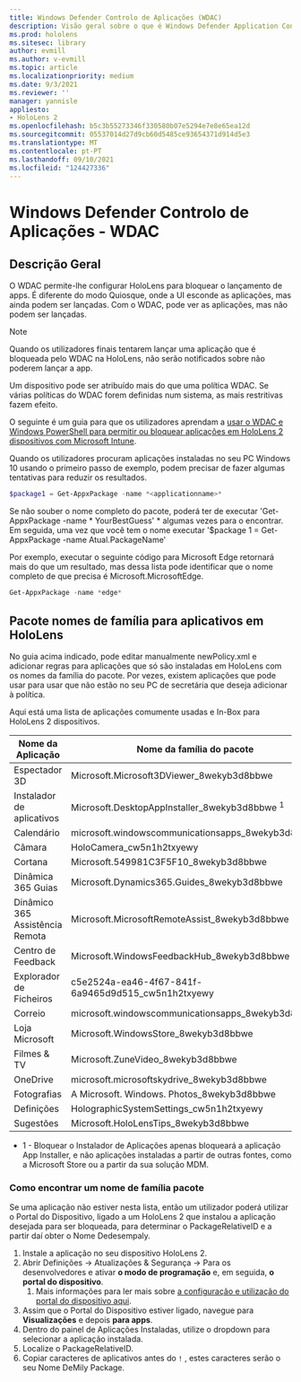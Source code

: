 ```yaml
---
title: Windows Defender Controlo de Aplicações (WDAC)
description: Visão geral sobre o que é Windows Defender Application Control e como usá-lo para gerir HoloLens dispositivos de realidade mista.
ms.prod: hololens
ms.sitesec: library
author: evmill
ms.author: v-evmill
ms.topic: article
ms.localizationpriority: medium
ms.date: 9/3/2021
ms.reviewer: ''
manager: yannisle
appliesto:
- HoloLens 2
ms.openlocfilehash: b5c3b55273346f330580b07e5294e7e8e65ea12d
ms.sourcegitcommit: 05537014d27d9cb60d5485ce93654371d914d5e3
ms.translationtype: MT
ms.contentlocale: pt-PT
ms.lasthandoff: 09/10/2021
ms.locfileid: "124427336"
---
```

# <a name="windows-defender-application-control---wdac"></a>Windows Defender Controlo de Aplicações - WDAC

## <a name="overview"></a>Descrição Geral

O WDAC permite-lhe configurar HoloLens para bloquear o lançamento de apps. É diferente do modo Quiosque, onde a UI esconde as aplicações, mas ainda podem ser lançadas. Com o WDAC, pode ver as aplicações, mas não podem ser lançadas.

> [!NOTE]
> Quando os utilizadores finais tentarem lançar uma aplicação que é bloqueada pelo WDAC na HoloLens, não serão notificados sobre não poderem lançar a app.

Um dispositivo pode ser atribuído mais do que uma política WDAC. Se várias políticas do WDAC forem definidas num sistema, as mais restritivas fazem efeito. 

O seguinte é um guia para que os utilizadores aprendam a [usar o WDAC e Windows PowerShell para permitir ou bloquear aplicações em HoloLens 2 dispositivos com Microsoft Intune](/mem/intune/configuration/custom-profile-hololens).

Quando os utilizadores procuram aplicações instaladas no seu PC Windows 10 usando o primeiro passo de exemplo, podem precisar de fazer algumas tentativas para reduzir os resultados.

```powershell
$package1 = Get-AppxPackage -name *<applicationname>*
``` 

Se não souber o nome completo do pacote, poderá ter de executar 'Get-AppxPackage -name \* YourBestGuess' \* algumas vezes para o encontrar. Em seguida, uma vez que você tem o nome executar '$package 1 = Get-AppxPackage -name Atual.PackageName'

Por exemplo, executar o seguinte código para Microsoft Edge retornará mais do que um resultado, mas dessa lista pode identificar que o nome completo de que precisa é Microsoft.MicrosoftEdge.

```powershell
Get-AppxPackage -name *edge*
``` 

## <a name="package-family-names-for-apps-on-hololens"></a>Pacote nomes de família para aplicativos em HoloLens

No guia acima indicado, pode editar manualmente newPolicy.xml e adicionar regras para aplicações que só são instaladas em HoloLens com os nomes da família do pacote. Por vezes, existem aplicações que pode usar para usar que não estão no seu PC de secretária que deseja adicionar à política.

Aqui está uma lista de aplicações comumente usadas e In-Box para HoloLens 2 dispositivos.

| Nome da Aplicação                   | Nome da família do pacote                                |
|----------------------------|----------------------------------------------------|
| Espectador 3D                  | Microsoft.Microsoft3DViewer_8wekyb3d8bbwe          |
| Instalador de aplicativos              | Microsoft.DesktopAppInstaller_8wekyb3d8bbwe <sup>1</sup>         |
| Calendário                   | microsoft.windowscommunicationsapps_8wekyb3d8bbwe  |
| Câmara                     | HoloCamera_cw5n1h2txyewy                           |
| Cortana                    | Microsoft.549981C3F5F10_8wekyb3d8bbwe              |
| Dinâmica 365 Guias        | Microsoft.Dynamics365.Guides_8wekyb3d8bbwe         |
| Dinâmico 365 Assistência Remota | Microsoft.MicrosoftRemoteAssist_8wekyb3d8bbwe      |
| Centro de Feedback               | Microsoft.WindowsFeedbackHub_8wekyb3d8bbwe         |
| Explorador de Ficheiros              | c5e2524a-ea46-4f67-841f-6a9465d9d515_cw5n1h2txyewy |
| Correio                       | microsoft.windowscommunicationsapps_8wekyb3d8bbwe  |
| Loja Microsoft            | Microsoft.WindowsStore_8wekyb3d8bbwe               |
| Filmes & TV                | Microsoft.ZuneVideo_8wekyb3d8bbwe                  |
| OneDrive                   | microsoft.microsoftskydrive_8wekyb3d8bbwe          |
| Fotografias                     | A Microsoft. Windows. Photos_8wekyb3d8bbwe             |
| Definições                   | HolographicSystemSettings_cw5n1h2txyewy            |
| Sugestões                       | Microsoft.HoloLensTips_8wekyb3d8bbwe               |

- 1 - Bloquear o Instalador de Aplicações apenas bloqueará a aplicação App Installer, e não aplicações instaladas a partir de outras fontes, como a Microsoft Store ou a partir da sua solução MDM.

### <a name="how-to-find-a-package-family-name"></a>Como encontrar um nome de família pacote

Se uma aplicação não estiver nesta lista, então um utilizador poderá utilizar o Portal do Dispositivo, ligado a um HoloLens 2 que instalou a aplicação desejada para ser bloqueada, para determinar o PackageRelativeID e a partir daí obter o Nome Dedesempaly.

1. Instale a aplicação no seu dispositivo HoloLens 2. 
1. Abrir Definições -> Atualizações & Segurança -> Para os desenvolvedores e ativar **o modo de programação** e, em seguida, **o portal do dispositivo**. 
    1. Mais informações para ler mais sobre [a configuração e utilização do portal do dispositivo aqui](/windows/mixed-reality/develop/platform-capabilities-and-apis/using-the-windows-device-portal).
1. Assim que o Portal do Dispositivo estiver ligado, navegue para **Visualizações** e depois **para apps**. 
1. Dentro do painel de Aplicações Instaladas, utilize o dropdown para selecionar a aplicação instalada. 
1. Localize o PackageRelativeID. 
1. Copiar caracteres de aplicativos antes do `!` , estes caracteres serão o seu Nome DeMily Package.

